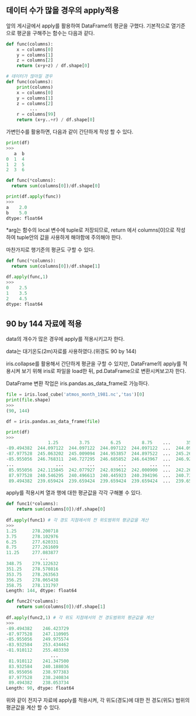 ## 데이터 수가 많을 경우의 apply적용

앞의 게시글에서 apply를 활용하여 DataFrame의 평균을 구했다.
기본적으로 열기준으로 평균을 구해주는 함수는 다음과 같다.
```python
def func(columns):
    x = columns[0]
    y = columns[1]
    z = columns[2]
    return (x+y+z) / df.shape[0]

# 데이터가 많아질 경우
def func(columns):
    print(columns)
    x = columns[0]
    y = columns[1]
    z = columns[2]  
         ...
    r = columns[99]
    return (x+y..+r) / df.shape[0]
```
가변인수를 활용하면, 다음과 같이 간단하게 작성 할 수 있다.
```python
print(df)
>>>
   a  b
0  1  4
1  2  5
2  3  6

def func(*columns):
  return sum(columns[0])/df.shape[0]

print(df.apply(func))
>>>
a    2.0
b    5.0
dtype: float64
```
*arg는 함수의 local 변수에 tuple로 저장되므로, return 에서 columns[0]으로 작성하여 tuple안의 값을 사용하게 해야함에 주의해야 한다.

마찬가지로 행기준의 평균도 구할 수 있다.
```python
def func(*columns):
  return sum(columns[0])/df.shape[1]

df.apply(func,1)
>>>
0    2.5
1    3.5
2    4.5
dtype: float64
```

## 90 by 144 자료에 적용

data의 개수가 많은 경우에 apply를 적용시키고자 한다.

data는 대기온도(2m)자료를 사용하였다.(위경도 90 by 144)

iris.collapse를 활용해서 간단하게 평균을 구할 수 있지만, DataFrame의 apply를 적용시켜 보기 위해 iris로 파일을 load한 뒤, pd.DataFrame으로 변환시켜보고자 한다. 

DataFrame 변환 작업은 iris.pandas.as_data_frame로 가능하다.

```python
file = iris.load_cube('atmos_month_1981.nc','tas')[0]
print(file.shape)
>>>
(90, 144)

df = iris.pandas.as_data_frame(file)

print(df)
>>>
                1.25        3.75        6.25        8.75    ...      351.25      353.75      356.25      358.75
-89.494382  244.097122  244.097122  244.097122  244.097122  ...  244.097122  244.097122  244.097122  244.097122
-87.977528  245.063202  245.009094  244.953857  244.897522  ...  245.268494  245.218842  245.168076  245.116196
-85.955056  246.768311  246.727295  246.685852  246.643967  ...  246.928101  246.888794  246.849075  246.808899
...                ...         ...         ...         ...  ...         ...         ...         ...         ...
 85.955056  242.115845  242.077927  242.039612  242.000900  ...  242.263550  242.227219  242.190491  242.153366
 87.977528  240.546295  240.496613  240.445923  240.394196  ...  240.734756  240.689163  240.642563  240.594940
 89.494382  239.659424  239.659424  239.659424  239.659424  ...  239.659424  239.659424  239.659424  239.659424
 ```
 apply를 적용시켜 열과 행에 대한 평균값을 각각 구해볼 수 있다.
```python
def func1(*columns):
    return sum(columns[0])/df.shape[0]
 
df.apply(func1) # 각 경도 지점에서의 전 위도범위의 평균값을 계산 
>>>
1.25      278.200718
3.75      278.102976
6.25      277.620331
8.75      277.261609
11.25     277.083877
             ...
348.75    279.122632
351.25    278.570816
353.75    278.263563
356.25    278.065438
358.75    278.131797
Length: 144, dtype: float64

def func2(*columns):
    return sum(columns[0])/df.shape[1]
 
df.apply(func2,1) # 각 위도 지점에서의 전 경도범위의 평균값을 계산 
>>>
-89.494382    246.423729
-87.977528    247.110905
-85.955056    249.975574
-83.932584    253.434462
-81.910112    255.403330
                 ...
 81.910112    241.347500
 83.932584    240.188036
 85.955056    238.977383
 87.977528    238.240834
 89.494382    238.053734
Length: 90, dtype: float64
```
위와 같이 전지구 자료에 apply를 적용시켜, 각 위도(경도)에 대한 전 경도(위도) 범위의 평균값을 계산 할 수 있다.
